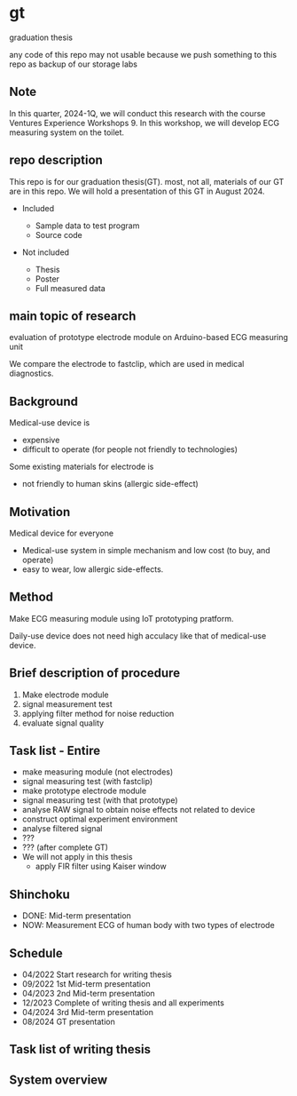# gt

graduation thesis

any code of this repo may not usable because we push something to this repo as backup of our storage labs

## Note

In this quarter, 2024-1Q, we will conduct this research with the course Ventures Experience Workshops 9. In this workshop, we will develop ECG measuring system on the toilet.

## repo description

This repo is for our graduation thesis(GT). most, not all, materials of our GT are in this repo. We will hold a presentation of this GT in August 2024.

- Included
  - Sample data to test program
  - Source code

- Not included
  - Thesis
  - Poster
  - Full measured data

## main topic of research

evaluation of prototype electrode module on Arduino-based ECG measuring unit

We compare the electrode to fastclip, which are used in medical diagnostics.

## Background

Medical-use device is

- expensive
- difficult to operate (for people not friendly to technologies)

Some existing materials for electrode is

- not friendly to human skins (allergic side-effect)

## Motivation

Medical device for everyone

- Medical-use system in simple mechanism and low cost (to buy, and operate)
- easy to wear, low allergic side-effects.

## Method

Make ECG measuring module using IoT prototyping pratform.

Daily-use device does not need high acculacy like that of medical-use device.

## Brief description of procedure

1. Make electrode module
2. signal measurement test
3. applying filter method for noise reduction
4. evaluate signal quality

## Task list - Entire

- make measuring module (not electrodes)
- signal measuring test (with fastclip)
- make prototype electrode module
- signal measuring test (with that prototype)
- analyse RAW signal to obtain noise effects not related to device
- construct optimal experiment environment
- analyse filtered signal
- ???
- ??? (after complete GT)
- We will not apply in this thesis
  - apply FIR filter using Kaiser window

## Shinchoku

- DONE: Mid-term presentation
- NOW: Measurement ECG of human body with two types of electrode

## Schedule

- 04/2022 Start research for writing thesis
- 09/2022 1st Mid-term presentation
- 04/2023 2nd Mid-term presentation
- 12/2023 Complete of writing thesis and all experiments
- 04/2024 3rd Mid-term presentation
- 08/2024 GT presentation

## Task list of writing thesis

## System overview
<!--
|Layer|module|||
|:-:|:-:|:-:|:-:|
|3|ECG measuring shield|<-(cable)->|Electrodes|
||\|\||||
|2|FaBo I/O shield|||
||\|\||||
|1|SD card shield|||
||\|\||||
|G|Arduino UNO or compatible board|||
-->